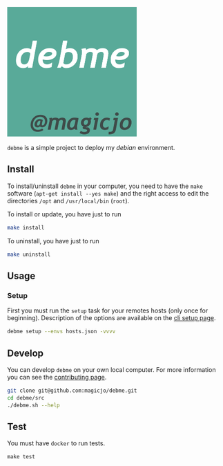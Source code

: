 ![debme logo](./doc/logo/debme-logo-300x300.png)

`debme` is a simple project to deploy my *debian* environment.

## Install

To install/uninstall `debme` in your computer, you need to have the `make` software (`apt-get install --yes make`) and the right access to edit the directories `/opt` and `/usr/local/bin` (`root`).

To install or update, you have just to run
```bash
make install
```

To uninstall, you have just to run
```bash
make uninstall
```

## Usage

### Setup

First you must run the `setup` task for your remotes hosts (only once for beginning).
Description of the options are available on the [cli setup page](./doc/cli/setup.md).
```bash
debme setup --envs hosts.json -vvvv
```

## Develop

You can develop `debme` on your own local computer.
For more information you can see the [contributing page](./CONTRIBUTING.md).

```bash
git clone git@github.com:magicjo/debme.git
cd debme/src
./debme.sh --help
```

## Test

You must have `docker` to run tests.
```
make test
```

